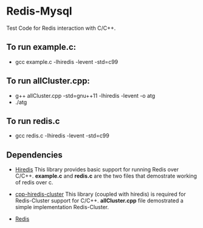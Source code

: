 # Redis-Mysql
Test Code for Redis interaction with C/C++. 

## To run example.c:
* gcc example.c -lhiredis -levent -std=c99

## To run allCluster.cpp:
* g++ allCluster.cpp -std=gnu++11 -lhiredis -levent -o atg
* ./atg

## To run redis.c
* gcc redis.c -lhiredis -levent -std=c99

## Dependencies
* [Hiredis](https://github.com/redis/hiredis)
This library provides basic support for running Redis over C/C++. **example.c** and **redis.c** are the two files that demostrate working of redis over c.

* [cpp-hiredis-cluster](https://github.com/AALEKH/cpp-hiredis-cluster.git)
This library (coupled with hiredis) is required for Redis-Cluster support for C/C++. **allCluster.cpp** file         demostrated a simple implementation Redis-Cluster.

* [Redis](http://redis.io)

